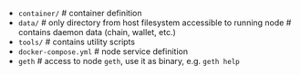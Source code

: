 - `container/`          # container definition
- `data/`               # only directory from host filesystem accessible to running node 
                        # contains daemon data (chain, wallet, etc.)
- `tools/`              # contains utility scripts
- `docker-compose.yml`  # node service definition
- `geth`                # access to node `geth`, use it as binary, e.g. `geth help`